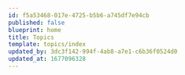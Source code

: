 ```yaml
---
id: f5a53468-017e-4725-b5b6-a745df7e94cb
published: false
blueprint: home
title: Topics
template: topics/index
updated_by: 3dc3f142-994f-4ab8-a7e1-c6b36f0524d0
updated_at: 1677096328
---
```

